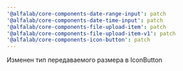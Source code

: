 ```yaml
---
'@alfalab/core-components-date-range-input': patch
'@alfalab/core-components-date-time-input': patch
'@alfalab/core-components-file-upload-item': patch
'@alfalab/core-components-file-upload-item-v1': patch
'@alfalab/core-components-icon-button': patch
---
```


Изменен тип передаваемого размера в IconButton
